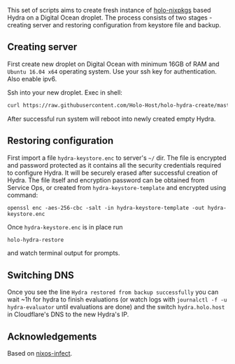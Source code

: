 This set of scripts aims to create fresh instance of [holo-nixpkgs](https://github.com/Holo-Host/holo-nixpkgs) based Hydra on a Digital Ocean droplet. The process consists of two stages - creating server and restoring configuration from keystore file and backup.

## Creating server
First create new droplet on Digital Ocean with minimum 16GB of RAM and `Ubuntu 16.04 x64` operating system. Use your ssh key for authentication. Also enable ipv6.

Ssh into your new droplet. Exec in shell:
```bash
curl https://raw.githubusercontent.com/Holo-Host/holo-hydra-create/master/holo-hydra-create | bash 2>&1 | tee /tmp/hydra_config.log
```
After successful run system will reboot into newly created empty Hydra.

## Restoring configuration

First import a file `hydra-keystore.enc` to server's `~/` dir. The file is encrypted and password protected as it contains all the security credentials required to configure Hydra. It will be securely erased after successful creation of Hydra. The file itself and encryption password can be obtained from Service Ops, or created from `hydra-keystore-template` and encrypted using command:
```
openssl enc -aes-256-cbc -salt -in hydra-keystore-template -out hydra-keystore.enc
```

Once `hydra-keystore.enc` is in place run 
```bash
holo-hydra-restore
```
and watch terminal output for prompts.

## Switching DNS
Once you see the line `Hydra restored from backup successfully` you can wait ~1h for hydra to finish evaluations (or watch logs with `journalctl -f -u hydra-evaluator` until evaluations are done) and the switch `hydra.holo.host` in Cloudflare's DNS to the new Hydra's IP.

## Acknowledgements

Based on [nixos-infect](https://github.com/elitak/nixos-infect/blob/master/nixos-infect).

